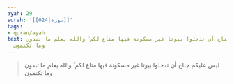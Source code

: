 ```yaml
---
ayah: 29
surah: '[[024|سورة]]'
tags:
- quran/ayah
text: ليس عليكم جناح أن تدخلوا بيوتا غير مسكونة فيها متاع لكم ۚ والله يعلم ما تبدون
  وما تكتمون
---
```

> ليس عليكم جناح أن تدخلوا بيوتا غير مسكونة فيها متاع لكم ۚ والله يعلم ما تبدون وما تكتمون
